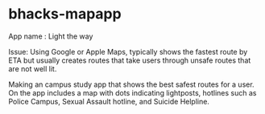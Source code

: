 # bhacks-mapapp

App name : Light the way

Issue: Using Google or Apple Maps, typically shows the fastest route by ETA but usually creates routes that take users through unsafe routes that are not well lit.

Making an campus study app that shows the best safest routes for a user. On the app includes a map with dots indicating lightposts, hotlines such as Police Campus,
Sexual Assault hotline, and Suicide Helpline. 
